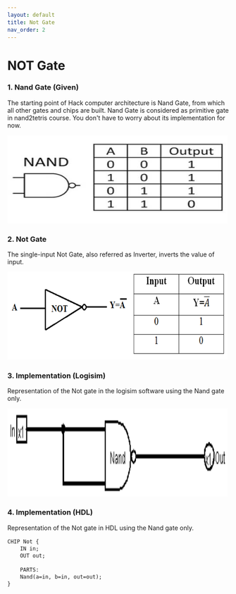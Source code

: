 ```yaml
---
layout: default
title: Not Gate
nav_order: 2
---
```

# NOT Gate  

### 1. Nand Gate (Given)
The starting point of Hack computer architecture is Nand Gate, from which all other gates and chips are built. Nand Gate is considered as primitive gate in nand2tetris course. You don't have to worry about its implementation for now.

<img src="/images/nand.png" width="500" height="200px" />

### 2. Not Gate 
The single-input Not Gate, also referred as Inverter, inverts the value of input.

<img src="/images/not.png" width="500" height="200px" /> 

### 3. Implementation (Logisim)
Representation of the Not gate in the logisim software using the Nand gate only.

<img src="/logisim/not.png" width="500" height="200px"/> 


### 4. Implementation (HDL)
Representation of the Not gate in HDL using the Nand gate only.


```hdl
CHIP Not {
    IN in;
    OUT out;

    PARTS:
    Nand(a=in, b=in, out=out);
}
 ```
